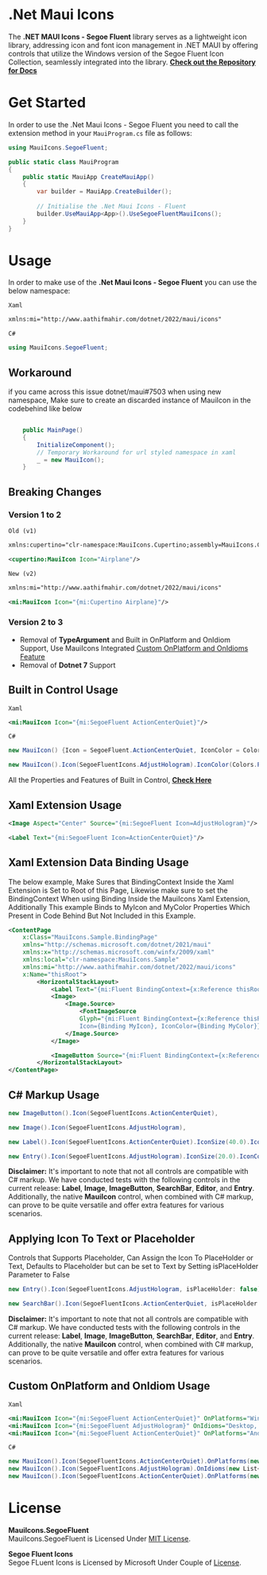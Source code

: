 # .Net Maui Icons

The **.NET MAUI Icons - Segoe Fluent** library serves as a lightweight icon library, addressing icon and font icon management in .NET MAUI by offering controls that utilize the Windows version of the Segoe Fluent Icon Collection, seamlessly integrated into the library.
**[Check out the Repository for Docs](https://github.com/AathifMahir/MauiIcons)**

# Get Started
In order to use the .Net Maui Icons - Segoe Fluent you need to call the extension method in your `MauiProgram.cs` file as follows:

```csharp
using MauiIcons.SegoeFluent;

public static class MauiProgram
{
	public static MauiApp CreateMauiApp()
	{
		var builder = MauiApp.CreateBuilder();
		
		// Initialise the .Net Maui Icons - Fluent
		builder.UseMauiApp<App>().UseSegoeFluentMauiIcons();
	}
}
```

# Usage


In order to make use of the **.Net Maui Icons - Segoe Fluent** you can use the below namespace:

`Xaml`

```xml
xmlns:mi="http://www.aathifmahir.com/dotnet/2022/maui/icons"
```

`C#`
```csharp
using MauiIcons.SegoeFluent;
```

## Workaround

if you came across this issue dotnet/maui#7503 when using new namespace, Make sure to create an discarded instance of MauiIcon in the codebehind like below

```csharp

    public MainPage()
    {
        InitializeComponent();
        // Temporary Workaround for url styled namespace in xaml
        _ = new MauiIcon();
    }

```

## Breaking Changes

### Version 1 to 2

`Old (v1)`

```xml
xmlns:cupertino="clr-namespace:MauiIcons.Cupertino;assembly=MauiIcons.Cupertino"

<cupertino:MauiIcon Icon="Airplane"/>
```

`New (v2)`

```xml
xmlns:mi="http://www.aathifmahir.com/dotnet/2022/maui/icons"

<mi:MauiIcon Icon="{mi:Cupertino Airplane}"/>
```

### Version 2 to 3

  - Removal of **TypeArgument** and Built in OnPlatform and OnIdiom Support, Use MauiIcons Integrated [Custom OnPlatform and OnIdioms Feature](#custom-onplatform-and-onidiom-usage)
  - Removal of **Dotnet 7** Support

## Built in Control Usage

`Xaml`
```xml
<mi:MauiIcon Icon="{mi:SegoeFluent ActionCenterQuiet}"/>
```
`C#`
```csharp
new MauiIcon() {Icon = SegoeFluent.ActionCenterQuiet, IconColor = Colors.Green};

new MauiIcon().Icon(SegoeFluentIcons.AdjustHologram).IconColor(Colors.Purple);
```

All the Properties and Features of Built in Control, **[Check Here](https://github.com/AathifMahir/MauiIcons)**


## Xaml Extension Usage
```xml
<Image Aspect="Center" Source="{mi:SegoeFluent Icon=AdjustHologram}"/>

<Label Text="{mi:SegoeFluent Icon=ActionCenterQuiet}"/>
```

## Xaml Extension Data Binding Usage

The below example, Make Sures that BindingContext Inside the Xaml Extension is Set to Root of this Page, Likewise make sure to set the BindingContext When using Binding Inside the MauiIcons Xaml Extension, Additionally This example Binds to MyIcon and MyColor Properties Which Present in Code Behind But Not Included in this Example.
```xml
<ContentPage
    x:Class="MauiIcons.Sample.BindingPage"
    xmlns="http://schemas.microsoft.com/dotnet/2021/maui"
    xmlns:x="http://schemas.microsoft.com/winfx/2009/xaml"
    xmlns:local="clr-namespace:MauiIcons.Sample"
    xmlns:mi="http://www.aathifmahir.com/dotnet/2022/maui/icons"
    x:Name="thisRoot">
        <HorizontalStackLayout>
            <Label Text="{mi:Fluent BindingContext={x:Reference thisRoot}, Icon={Binding MyIcon}, IconColor={Binding MyColor}}" />
            <Image>
                <Image.Source>
                    <FontImageSource 
                    Glyph="{mi:Fluent BindingContext={x:Reference thisRoot}, 
                    Icon={Binding MyIcon}, IconColor={Binding MyColor}}" />
                </Image.Source>
            </Image>

            <ImageButton Source="{mi:Fluent BindingContext={x:Reference thisRoot}, Icon={Binding MyIcon}, IconColor={Binding MyColor}" />
        </HorizontalStackLayout>
</ContentPage>
```

## C# Markup Usage

```csharp
new ImageButton().Icon(SegoeFluentIcons.ActionCenterQuiet),

new Image().Icon(SegoeFluentIcons.AdjustHologram),

new Label().Icon(SegoeFluentIcons.ActionCenterQuiet).IconSize(40.0).IconColor(Colors.Red),

new Entry().Icon(SegoeFluentIcons.AdjustHologram).IconSize(20.0).IconColor(Colors.Aqua),
```

**Disclaimer:** It's important to note that not all controls are compatible with C# markup. We have conducted tests with the following controls in the current release: **Label**, **Image**, **ImageButton**, **SearchBar**, **Editor**, and **Entry**. Additionally, the native **MauiIcon** control, when combined with C# markup, can prove to be quite versatile and offer extra features for various scenarios.

## Applying Icon To Text or Placeholder
Controls that Supports Placeholder, Can Assign the Icon To PlaceHolder or Text, 
Defaults to Placeholder but can be set to Text by Setting isPlaceHolder Parameter to False

```csharp
new Entry().Icon(SegoeFluentIcons.AdjustHologram, isPlaceHolder: false).IconSize(20.0).IconColor(Colors.Aqua);

new SearchBar().Icon(SegoeFluentIcons.ActionCenterQuiet, isPlaceHolder: false);
```

**Disclaimer:** It's important to note that not all controls are compatible with C# markup. We have conducted tests with the following controls in the current release: **Label**, **Image**, **ImageButton**, **SearchBar**, **Editor**, and **Entry**. Additionally, the native **MauiIcon** control, when combined with C# markup, can prove to be quite versatile and offer extra features for various scenarios.

## Custom OnPlatform and OnIdiom Usage
`Xaml`

```xml
<mi:MauiIcon Icon="{mi:SegoeFluent ActionCenterQuiet}" OnPlatforms="WinUI, Android, MacCatalyst"/>
<mi:MauiIcon Icon="{mi:SegoeFluent AdjustHologram}" OnIdioms="Desktop, Phone, Tablet"/>
<mi:MauiIcon Icon="{mi:SegoeFluent ActionCenterQuiet}" OnPlatforms="Android" OnIdioms="Phone"/>
```

`C#`
```csharp
new MauiIcon().Icon(SegoeFluentIcons.ActionCenterQuiet).OnPlatforms(new List<string>{"WinUI", "Android"});
new MauiIcon().Icon(SegoeFluentIcons.AdjustHologram).OnIdioms(new List<string>{"Desktop", "Phone"});
new MauiIcon().Icon(SegoeFluentIcons.ActionCenterQuiet).OnPlatforms(new List<string>{"WinUI", "Android"}).OnIdioms(new List<string>{"Desktop", "Phone"});
```

# License

**MauiIcons.SegoeFluent**  
MauiIcons.SegoeFluent is Licensed Under [MIT License](https://github.com/AathifMahir/MauiIcons/blob/master/LICENSE).

**Segoe Fluent Icons**  
Segoe FLuent Icons is Licensed by Microsoft Under Couple of [License](https://learn.microsoft.com/en-us/typography/font-list/segoe-mdl2-assets).


